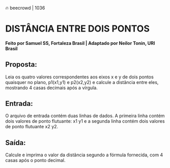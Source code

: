 🔥 beecrowd | 1036
# DISTÂNCIA ENTRE DOIS PONTOS
#### Feito por Samuel SS, Fortaleza  Brasil | Adaptado por Neilor Tonin, URI  Brasil

## Proposta:

Leia os quatro valores correspondentes aos eixos x e y de dois pontos quaisquer no plano, p1(x1,y1) e p2(x2,y2) e calcule a distância entre eles, mostrando 4 casas decimais após a vírgula.

## Entrada:

O arquivo de entrada contém duas linhas de dados. A primeira linha contém dois valores de ponto flutuante: x1 y1 e a segunda linha contém dois valores de ponto flutuante x2 y2.

## Saída:

Calcule e imprima o valor da distância segundo a fórmula fornecida, com 4 casas após o ponto decimal.
